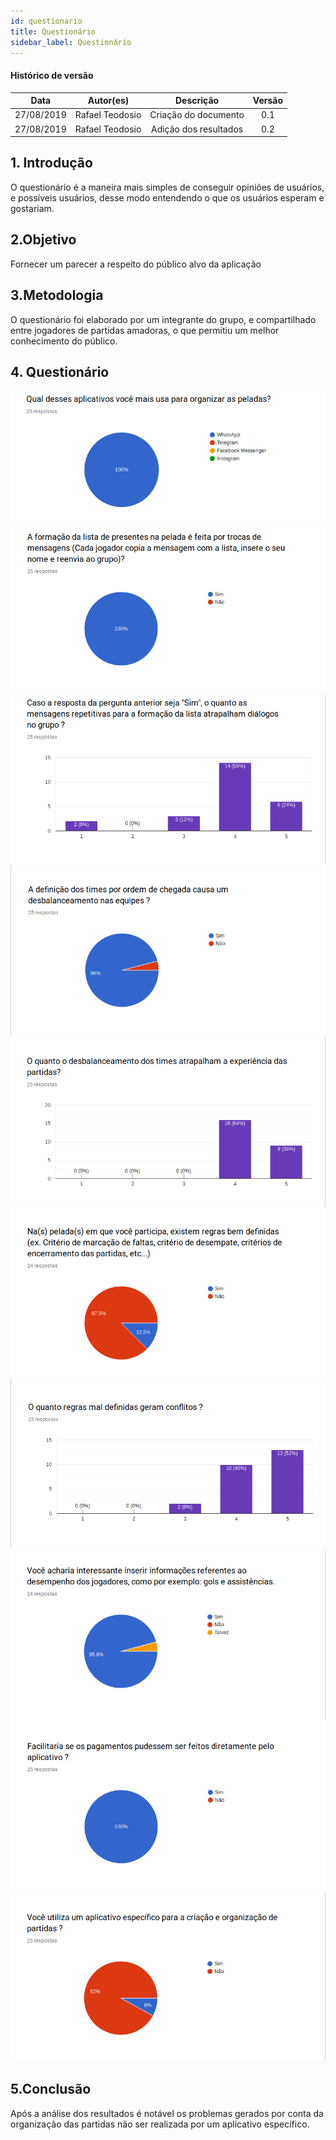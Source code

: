 ```yaml
---
id: questionario
title: Questionário
sidebar_label: Questionário
---
```


#### Histórico de versão

|    Data    |              Autor(es)              |                     Descrição                      | Versão |
| :--------: | :---------------------------------: | :------------------------------------------------: | :----: |
| 27/08/2019 | Rafael Teodosio |                Criação do documento                |  0.1   |
| 27/08/2019 | Rafael Teodosio |                Adição dos resultados                |  0.2   |

## 1. Introdução

O questionário é a maneira mais simples de conseguir opiniões de usuários, e possíveis usuários, desse modo entendendo o que os usuários esperam e gostariam.

## 2.Objetivo

Fornecer um parecer a respeito do público alvo da aplicação

## 3.Metodologia

O questionário foi elaborado por um integrante do grupo, e compartilhado entre jogadores de partidas amadoras, o que permitiu um melhor conhecimento do público.

## 4. Questionário

[![q1](assets/q1.jpg)](assets/q1.jpg)
[![q2](assets/q2.jpg)](assets/q2.jpg)
[![q3](assets/q3.jpg)](assets/q3.jpg)
[![q4](assets/q4.jpg)](assets/q4.jpg)
[![q5](assets/q5.jpg)](assets/q5.jpg)
[![q6](assets/q6.jpg)](assets/q6.jpg)
[![q7](assets/q7.jpg)](assets/q7.jpg)
[![q8](assets/q8.jpg)](assets/q8.jpg)
[![q9](assets/q9.jpg)](assets/q9.jpg)
[![q10](assets/q10.jpg)](assets/q10.jpg)

## 5.Conclusão

Após a análise dos resultados é notável os problemas gerados por conta da organização das partidas não ser realizada por um aplicativo específico.
